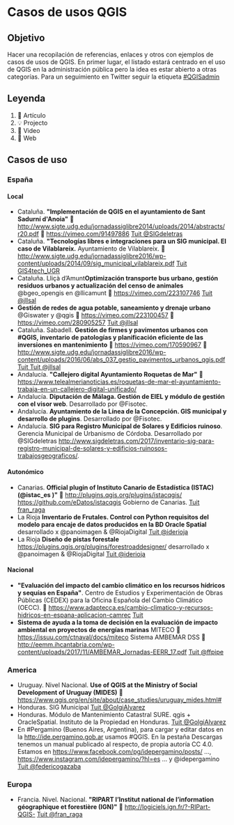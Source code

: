 # Casos de usos QGIS

## Objetivo

Hacer una recopilación de referencias, enlaces y otros con ejemplos de casos de usos de QGIS. 
En primer lugar, el listado estará centrado en el uso de QGIS en la administración pública pero la idea es estar abierto a otras categorías.
Para un seguimiento en Twitter seguir la etiqueta [#QGISadmin](https://twitter.com/hashtag/QGISadmon?src=hash)

## Leyenda

1. 📕 Artículo
1. 💡 Projecto
1. 🎥 Video
1. 📄 Web

## Casos de uso

### España

#### Local
- Cataluña. **"Implementación de QGIS en el ayuntamiento de Sant Sadurní d'Anoia"** 📕http://www.sigte.udg.edu/jornadassiglibre2014/uploads/2014/abstracts/r20.pdf 🎥 https://vimeo.com/91497886 [Tuit @SIGdeletras](https://twitter.com/SIGdeletras/status/1084057749900718080)
- Cataluña. **"Tecnologías libres e integraciones para un SIG municipal. El caso de Vilablareix.** Ayuntamiento de Vilablareix. 📕 http://www.sigte.udg.edu/jornadassiglibre2016/wp-content/uploads/2014/09/sig_municipal_vilablareix.pdf [Tuit GIS4tech_UGR](https://twitter.com/GIS4tech_UGR/status/1084375118258888712)
- Cataluña. Lliçà d’Amunt**Optimización transporte bus urbano, gestión residuos urbanos y actualización del censo de animales** @bgeo_opengis en @llicamunt 🎥  https://vimeo.com/223107746  [Tuit @jllsal](https://twitter.com/jllsala/status/1084408381732016128)
- **Gestión de redes de agua potable, saneamiento y drenaje urbano** @Giswater y @qgis 🎥 https://vimeo.com/223100457  🎥 https://vimeo.com/280905257 [Tuit @jllsal](https://twitter.com/jllsala/status/1084410209685114880)
- Cataluña. Sabadell. **Gestión de firmes y pavimentos urbanos con #QGIS, inventario de patologías y planificación eficiente de las inversiones en mantenimiento** 🎥 https://vimeo.com/170590967 📕 http://www.sigte.udg.edu/jornadassiglibre2016/wp-content/uploads/2016/06/abs_037_gestio_pavimentos_urbanos_qgis.pdf [Tuit Tuit @jllsal](https://twitter.com/jllsala/status/1084413421662208001)
- Andalucía. **"Callejero digital Ayuntamiento Roquetas de Mar"** 📄 https://www.telealmerianoticias.es/roquetas-de-mar-el-ayuntamiento-trabaja-en-un-callejero-digital-unificado/
- Andalucía. **Diputación de Málaga. Gestión de EIEL y módulo de gestión con el visor web**. Desarrollado por @Fisotec. 
- Andalucía. **Ayuntamiento de la Línea de la Concepción. GIS municipal y desarrollo de plugins**. Desarrollado por @Fisotec. 
- Andalucía. **SIG para Registro Municipal de Solares y Edificios ruinoso**. Gerencia Municipal de Urbanismo de Córdoba. Desarrollado por @SIGdeletras http://www.sigdeletras.com/2017/inventario-sig-para-registro-municipal-de-solares-y-edificios-ruinosos-trabajosgeograficos/. 

#### Autonómico
- Canarias. **Official plugin of Instituto Canario de Estadística (ISTAC)  (@istac_es )"** 📄  http://plugins.qgis.org/plugins/istacqgis/ https://github.com/eDatos/istacqgis Gobierno de Canarias. [Tuit fran_raga](https://twitter.com/fran_raga/status/1084087414803574786)
- La Rioja **Inventario de Frutales. Control con Python requisitos del modelo para encaje de datos producidos en la BD Oracle Spatial**  desarrollado x @panoimagen & @RiojaDigital [Tuit @iderioja](https://twitter.com/iderioja/status/1084732464403304448)
- La Rioja **Diseño de pistas forestale**  https://plugins.qgis.org/plugins/forestroaddesigner/ desarrollado x @panoimagen & @RiojaDigital [Tuit @iderioja](https://twitter.com/iderioja/status/1084732464403304448)

#### Nacional
- **"Evaluación del impacto del cambio climático en los recursos hídricos y sequías en España"**. Centro de Estudios y Experimentación de Obras Públicas (CEDEX) para la Oficina Española del Cambio Climático (OECC). 📄  https://www.adaptecca.es/cambio-climatico-y-recursos-hidricos-en-espana-aplicacion-camrec [Tuit ](https://twitter.com/fran_raga/status/1084084861831393280)
- **Sistema de ayuda a la toma de decisión en la evaluación de impacto ambiental en proyectos de energías marinas** MITECO 📕 https://issuu.com/ctnaval/docs/miteco Sistema AMBEMAR DSS 📕 http://eemm.ihcantabria.com/wp-content/uploads/2017/11/AMBEMAR_Jornadas-EERR_17.pdf [Tuit @ffpipe](https://twitter.com/ffpipe/status/1084415979558457344)


### America
- Uruguay. Nivel Nacional. **Use of QGIS at the Ministry of Social Development of Uruguay (MIDES)** 📄  https://www.qgis.org/en/site/about/case_studies/uruguay_mides.html# 
- Honduras. SIG Municipal [Tuit @GolgiAlvarez](https://twitter.com/GolgiAlvarez/status/1084615371703926789)
- Honduras. Módulo de Mantenimiento Catastral SURE. qgis + OracleSpatial. Instituto de la Propiedad en Honduras. [Tuit @GolgiAlvarez](https://twitter.com/GolgiAlvarez/status/1084616445198254080)
- En #Pergamino (Buenos Aires, Argentina), para cargar y editar datos en la http://ide.pergamino.gob.ar  usamos #QGIS. En la pestaña Descargas tenemos un manual publicado al respecto, de propia autoría CC 4.0. Estamos en https://www.facebook.com/pg/idepergamino/posts/ …, https://www.instagram.com/idepergamino/?hl=es … y @idepergamino [Tuit @federicogazaba](https://twitter.com/federicogazaba/status/1084433643693588480)

### Europa
- Francia. Nivel. Nacional. **"RIPART  l’Institut national de l’information géographique et forestière (IGN)"** 📄  http://logiciels.ign.fr/?-RIPart-QGIS- [Tuit @fran_raga](https://twitter.com/fran_raga/status/1084086364155588608)


